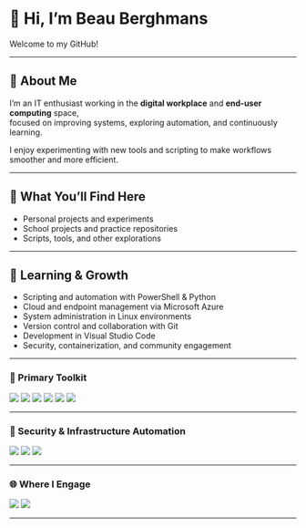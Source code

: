 # 👋 Hi, I’m Beau Berghmans

Welcome to my GitHub!

---

## 💼 About Me

I’m an IT enthusiast working in the **digital workplace** and **end-user computing** space,  
focused on improving systems, exploring automation, and continuously learning.  

I enjoy experimenting with new tools and scripting to make workflows smoother and more efficient.  

---

## 🔧 What You’ll Find Here

- Personal projects and experiments  
- School projects and practice repositories  
- Scripts, tools, and other explorations

---

## 🚀 Learning & Growth

- Scripting and automation with PowerShell & Python  
- Cloud and endpoint management via Microsoft Azure  
- System administration in Linux environments  
- Version control and collaboration with Git  
- Development in Visual Studio Code  
- Security, containerization, and community engagement  

---

### 🧰 Primary Toolkit

<p>
  <img src="https://img.shields.io/badge/PowerShell-%235391FE?style=for-the-badge&logo=powershell&logoColor=white" />
  <img src="https://img.shields.io/badge/Python-3776AB?style=for-the-badge&logo=python&logoColor=white" />
  <img src="https://img.shields.io/badge/Linux-FCC624?style=for-the-badge&logo=linux&logoColor=black" />
  <img src="https://custom-icon-badges.demolab.com/badge/Microsoft%20Azure-0089D6?style=for-the-badge&logo=msazure&logoColor=white" />
  <img src="https://img.shields.io/badge/Git-F05032?style=for-the-badge&logo=git&logoColor=white" />
  <img src="https://custom-icon-badges.demolab.com/badge/Visual%20Studio%20Code-0078d7?style=for-the-badge&logo=vsc&logoColor=white" />
</p>

---

### 🔐 Security & Infrastructure Automation

<p>
  <img src="https://img.shields.io/badge/M365%20Security-0078D4?style=for-the-badge&logo=microsoft&logoColor=white" />
  <img src="https://img.shields.io/badge/Ansible-EE0000?style=for-the-badge&logo=ansible&logoColor=white" />
  <img src="https://img.shields.io/badge/Docker-2496ED?style=for-the-badge&logo=docker&logoColor=white" />
</p>

---

### 🌐 Where I Engage

<p>
  <img src="https://img.shields.io/badge/Reddit-FF4500?style=for-the-badge&logo=reddit&logoColor=white" />
  <img src="https://img.shields.io/badge/Discord-5865F2?style=for-the-badge&logo=discord&logoColor=white" />
</p>

---
